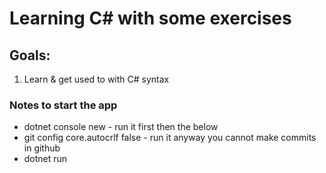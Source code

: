 # Learning C# with some exercises 

## Goals:

1. Learn & get used to with C# syntax 

### Notes to start the app
- dotnet console new - run it first then the below
- git config core.autocrlf false - run it anyway you cannot make commits in github
- dotnet run

